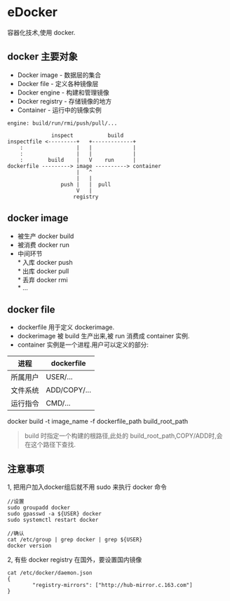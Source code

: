 # eDocker

容器化技术,使用 docker.


## docker 主要对象

- Docker image  -  数据层的集合  
- Docker file  -  定义各种镜像层  
- Docker engine  -  构建和管理镜像  
- Docker registry  -   存储镜像的地方  
- Container  -  运行中的镜像实例  



```
engine: build/run/rmi/push/pull/...

              inspect           build  
inspectfile <---------+   +-------------+
    :                 |   |             |
    :                 |   |             |
    :        build    |   V    run      |
dockerfile ---------> image ----------> container
                      |   ^
                      |   |
                 push |   |  pull 
                      V   |
                     registry
```
## docker image  
  
* 被生产 docker build
* 被消费 docker run
* 中间环节  
       * 入库 docker push  
       * 出库 docker pull  
       * 丢弃 docker rmi  
       * ...

## docker file  
  
* dockerfile 用于定义 dockerimage.
* dockerimage 被 build 生产出来,被 run 消费成 container 实例.
* container 实例是一个进程.用户可以定义的部分:

进程    | dockerfile
-------|------------  
所属用户|  USER/...  
文件系统|  ADD/COPY/...  
运行指令|  CMD/...   

docker build -t image_name -f dockerfile_path  build_root_path
> build 时指定一个构建的根路径,此处的 build_root_path,COPY/ADD时,会在这个路径下查找.

## 注意事项

1, 把用户加入docker组后就不用 sudo 来执行 docker 命令
```
//设置
sudo groupadd docker
sudo gpasswd -a ${USER} docker
sudo systemctl restart docker

//确认
cat /etc/group | grep docker | grep ${USER}
docker version
```

2, 有些 docker registry 在国外，要设置国内镜像
```
cat /etc/docker/daemon.json
{
        "registry-mirrors": ["http://hub-mirror.c.163.com"]
}
```
